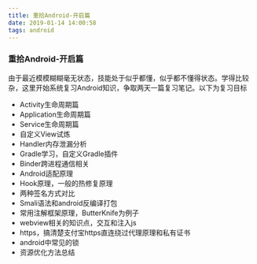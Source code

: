 ```yaml
---
title: 重拾Android-开启篇
date: 2019-01-14 14:00:58
tags: android
---
```


### 重拾Android-开启篇

由于最近模模糊糊毫无状态，技能处于似乎都懂，似乎都不懂得状态。学得比较杂，这里开始系统复习Android知识，争取两天一篇复习笔记。以下为复习目标

+ Activity生命周期篇
+ Application生命周期篇
+ Service生命周期篇
+ 自定义View试炼
+ Handler内存泄漏分析
+ Gradle学习，自定义Gradle插件
+ Binder跨进程通信相关
+ Android适配原理
+ Hook原理，一般的热修复原理
+ 两种签名方式对比
+ Smali语法和android反编译打包
+ 常用注解框架原理，ButterKnife为例子
+ webview相关的知识点，交互和注入js
+ https，搞清楚支付宝https直连绕过代理原理和私有证书
+ android中常见的锁
+ 资源优化方法总结



















